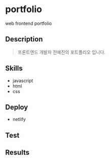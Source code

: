 # portfolio
web frontend portfolio

## Description
> 프론트엔드 개발자 전예진의 포트폴리오 입니다.


## Skills
- javascript
- html
- css


## Deploy
- netlify


## Test


## Results